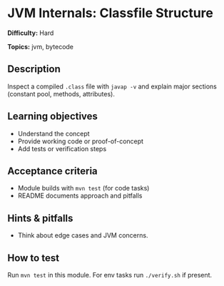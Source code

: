 # JVM Internals: Classfile Structure

**Difficulty:** Hard

**Topics:** jvm, bytecode

## Description

Inspect a compiled `.class` file with `javap -v` and explain major sections (constant pool, methods, attributes).


## Learning objectives

- Understand the concept
- Provide working code or proof-of-concept
- Add tests or verification steps

## Acceptance criteria

- Module builds with `mvn test` (for code tasks)
- README documents approach and pitfalls

## Hints & pitfalls

- Think about edge cases and JVM concerns.

## How to test

Run `mvn test` in this module. For env tasks run `./verify.sh` if present.
